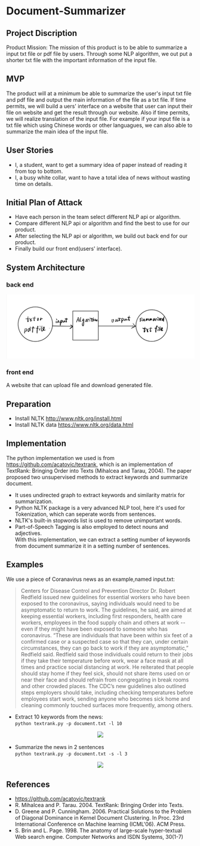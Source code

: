 # Document-Summarizer
## Project Discription
Product Mission: The mission of this product is to be able to summarize a input txt file or pdf file by users. Through some NLP algorithm, we out put a shorter txt file with the important information of the input file.
## MVP
The product will at a minimum be able to summarize the user's input txt file and pdf file and output the main information of the file as a txt file. If time permits, we will build a uers' interface on a website that user can input their file on website and get the result through our website. Also if time permits, we will realize translation of the input file. For example if your input file is a txt file which using Chinese words or other languagues, we can also able to summarize the main idea of the input file.
## User Stories
* I, a student, want to get a summary idea of paper instead of reading it from top to bottom.
* I, a busy white collar, want to have a total idea of news without wasting time on details.
## Initial Plan of Attack
* Have each person in the team select different NLP api or algorithm.
* Compare different NLP api or algorithm and find the best to use for our product.
* After selecting the NLP api or algorithm, we build out back end for our product.
* Finally build our front end(users' interface).
## System Architecture
### back end
<div align=center><img src="https://github.com/ZhaoPeixi627/Document-Summarizer/blob/master/sys_arc.jpg"/></div>

### front end
A website that can upload file and download generated file.
## Preparation
* Install NLTK http://www.nltk.org/install.html
* Install NLTK data https://www.nltk.org/data.html
## Implementation  
The python implementation we used is from https://github.com/acatovic/textrank, which is an implementation of TextRank: Bringing Order into Texts (Mihalcea and Tarau, 2004). The paper proposed two unsupervised methods to extract keywords and summarize document.
* It uses undirected graph to extract keywords and similarity matrix for summarization.
* Python NLTK package is a very advanced NLP tool, here it's used for Tokenization, which can seperate words from sentences.
* NLTK's built-in stopwords list is used to remove unimportant words.
* Part-of-Speech Tagging is also employed to detect nouns and adjectives.  
With this implementation, we can extract a setting number of keywords from document summarize it in a setting number of sentences.
## Examples
We use a piece of Coranavirus news as an example,named input.txt:
> Centers for Disease Control and Prevention Director Dr. Robert Redfield issued new guidelines for essential workers who have been exposed to the coronavirus, saying individuals would need to be asymptomatic to return to work. The guidelines, he said, are aimed at keeping essential workers, including first responders, health care workers, employees in the food supply chain and others at work -- even if they might have been exposed to someone who has coronavirus. “These are individuals that have been within six feet of a confirmed case or a suspected case so that they can, under certain circumstances, they can go back to work if they are asymptomatic,” Redfield said. Redfield said those individuals could return to their jobs if they take their temperature before work, wear a face mask at all times and practice social distancing at work. He reiterated that people should stay home if they feel sick, should not share items used on or near their face and should refrain from congregating in break rooms and other crowded places. The CDC’s new guidelines also outlined steps employers should take, including checking temperatures before employees start work, sending anyone who becomes sick home and cleaning commonly touched surfaces more frequently, among others.
* Extract 10 keywords from the news:  
```python textrank.py -p document.txt -l 10```
<div align=center><img src="https://github.com/ZhaoPeixi627/Document-Summarizer/blob/master/example_keywords.png"/></div>

* Summarize the news in 2 sentences  
```python textrank.py -p document.txt -s -l 3```
<div align=center><img src="https://github.com/ZhaoPeixi627/Document-Summarizer/blob/master/example_summarize.png"/></div>  

## References
* https://github.com/acatovic/textrank
* R. Mihalcea and P. Tarau. 2004. TextRank: Bringing Order into Texts.
* D. Greene and P. Cunningham. 2006. Practical Solutions to the Problem of Diagonal Dominance in Kernel Document Clustering. In Proc. 23rd International Conference on Machine learning (ICML'06). ACM Press.
* S. Brin and L. Page. 1998. The anatomy of large-scale hyper-textual Web search engine. Computer Networks and ISDN Systems, 30(1-7)
